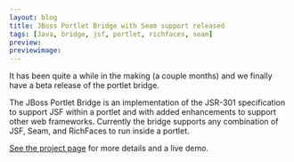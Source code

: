 ```yaml
---
layout: blog
title: JBoss Portlet Bridge with Seam support released
tags: [Java, bridge, jsf, portlet, richfaces, seam]
preview:
previewimage:
---
```


<p>It has been quite a while in the making (a couple months) and we finally have a beta release of the portlet bridge.</p> 
<p>The JBoss Portlet Bridge is an implementation of the JSR-301 specification to support JSF within a portlet and with added enhancements to support other web frameworks. Currently the bridge supports any combination of JSF, Seam, and RichFaces to run inside a portlet.</p> 

<p><a href="http://labs.jboss.com/portletbridge/">See the project page</a> for more details and a live demo.</p> 
<br/>
